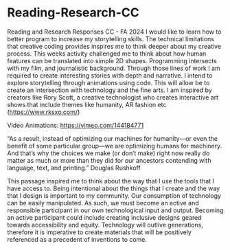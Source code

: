 # Reading-Research-CC
Reading and Research Responses CC - FA 2024
I would like to learn how to better program to increase my storytelling skills. The technical limitations that creative coding provides inspires me to think deeper about my creative process. This weeks activity challenged me to think about how human features can be translated into simple 2D shapes. Programming intersects with my film, and journalistic background. Through those lines of work I am required to create interesting stories with depth and narrative. I intend to  explore storytelling through animations using code. This will allow be to create an intersection with technology and the fine arts. I am inspired by creators like Rory Scott, a creative technologist who creates interactive art shows that include themes like humanity, AR fashion etc (https://www.rksxo.com/)

Video Animations: https://vimeo.com/144184771 

“As a result, instead of optimizing our machines for humanity—or even the benefit of some particular group—we are optimizing humans for machinery. And that’s why the choices we make (or don’t make) right now really do matter as much or more than they did for our ancestors contending with language, text, and printing.” Douglas Rushkoff

This passage inspired me to think about the way that I use the tools that I have access to. Being intentional about the things that I create and the way that I design is important to my community. Our consumption of technology can be easily manipulated. As such, we must become an active and responsible participant in our own technological input and output. Becoming an active participant could include creating inclusive designs geared towards accessibility and equity. Technology will outlive generations, therefore it is imperative to create materials that will be positively referenced as a precedent of inventions to come. 
